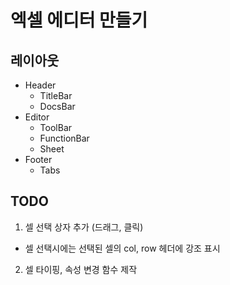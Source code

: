 # 엑셀 에디터 만들기

## 레이아웃

- Header
  - TitleBar
  - DocsBar
- Editor
  - ToolBar
  - FunctionBar
  - Sheet
- Footer
  - Tabs

## TODO 
1. 셀 선택 상자 추가 (드래그, 클릭)

- 셀 선택시에는 선택된 셀의 col, row 헤더에 강조 표시

2. 셀 타이핑, 속성 변경 함수 제작